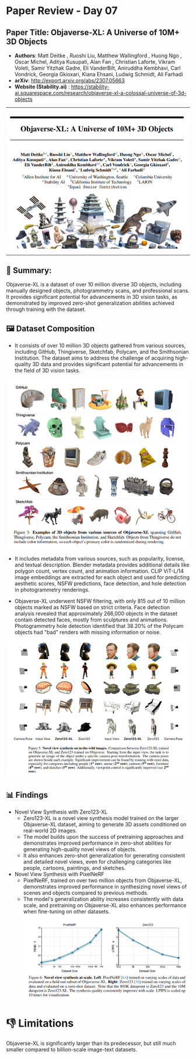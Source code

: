 # Paper Review - Day 07

## **Paper Title**: Objaverse-XL: A Universe of 10M+ 3D Objects
- **Authors**: Matt Deitke , Ruoshi Liu, Matthew Wallingford , Huong Ngo , Oscar Michel, Aditya Kusupati, Alan Fan , Christian Laforte, Vikram Voleti, Samir Yitzhak Gadre, Eli VanderBilt, Aniruddha Kembhavi, Carl Vondrick, Georgia Gkioxari, Kiana Ehsani, Ludwig Schmidt, Ali Farhadi
- **arXiv**: http://export.arxiv.org/abs/2307.05663
- **Website (Stability.ai)** : https://stability-ai.squarespace.com/research/objaverse-xl-a-colossal-universe-of-3d-objects

---

![](./figs/007-2/1.png)

---

## 🧾 Summary: 
Objaverse-XL is a dataset of over 10 million diverse 3D objects, including manually designed objects, photogrammetry scans, and professional scans. It provides significant potential for advancements in 3D vision tasks, as demonstrated by improved zero-shot generalization abilities achieved through training with the dataset.

## 🖼️ Dataset Composition
- It consists of over 10 million 3D objects gathered from various sources, including GitHub, Thingiverse, Sketchfab, Polycam, and the Smithsonian Institution. The dataset aims to address the challenge of acquiring high-quality 3D data and provides significant potential for advancements in the field of 3D vision tasks.

![](./figs/007-2/2.png)

- It includes metadata from various sources, such as popularity, license, and textual description. Blender metadata provides additional details like polygon count, vertex count, and animation information. CLIP ViT-L/14 image embeddings are extracted for each object and used for predicting aesthetic scores, NSFW predictions, face detection, and hole detection in photogrammetry renderings.

- Objaverse-XL underwent NSFW filtering, with only 815 out of 10 million objects marked as NSFW based on strict criteria. Face detection analysis revealed that approximately 266,000 objects in the dataset contain detected faces, mostly from sculptures and animations. Photogrammetry hole detection identified that 38.20% of the Polycam objects had "bad" renders with missing information or noise.

![](./figs/007-2/3.png)

## 📊 Findings
- Novel View Synthesis with Zero123-XL
  - Zero123-XL is a novel view synthesis model trained on the larger Objaverse-XL dataset, aiming to generate 3D assets conditioned on real-world 2D images. 
  - The model builds upon the success of pretraining approaches and demonstrates improved performance in zero-shot abilities for generating high-quality novel views of objects.  
  - It also enhances zero-shot generalization for generating consistent and detailed novel views, even for challenging categories like people, cartoons, paintings, and sketches.
- Novel View Synthesis with PixelNeRF
  - PixelNeRF, trained on over two million objects from Objaverse-XL, demonstrates improved performance in synthesizing novel views of scenes and objects compared to previous methods. 
  - The model's generalization ability increases consistently with data scale, and pretraining on Objaverse-XL also enhances performance when fine-tuning on other datasets.
![](./figs/007-2/4.png)

# 👎 Limitations
Objaverse-XL is significantly larger than its predecessor, but still much smaller compared to billion-scale image-text datasets. 